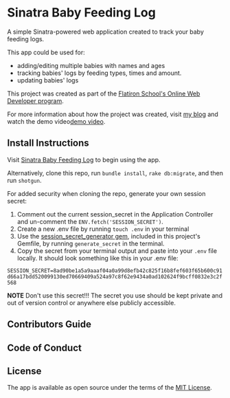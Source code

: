 # Sinatra Baby Feeding Log

A simple Sinatra-powered web application created to track your baby feeding logs.

This app could be used for:
* adding/editing multiple babies with names and ages
* tracking babies' logs by feeding types, times and amount.
* updating babies' logs 

This project was created as part of the [Flatiron School's Online Web Developer program](https://flatiron-school.com).

For more information about how the project was created, visit [my blog]( ) and watch the demo video[demo video]( ).

## Install Instructions

Visit [Sinatra Baby Feeding Log](https://.com/) to begin using the app.

Alternatively, clone this repo, run `bundle install`, `rake db:migrate`, and then run `shotgun`.

For added security when cloning the repo, generate your own session secret:

1. Comment out the current session_secret in the Application Controller and un-comment the `ENV.fetch('SESSION_SECRET')`.
2. Create a new .env file by running `touch .env` in your terminal
3. Use the [session_secret_generator gem](https://github.com/DakotaLMartinez/session_secret_generator), included in this project's Gemfile, by running `generate_secret` in the terminal.
4. Copy the secret from your terminal output and paste into your `.env` file locally. It should look something like this in your .env file:

`SESSION_SECRET=8ad90be1a5a9aaaf04a0a99d8efb42c825f16b8fef603f65b600c91d66a17bdd520099130ed70669409a524a97c8f62e9434a0ad102624f9bcff0832e3c2f568`

**NOTE** Don't use this secret!!! The secret you use should be kept private and out of version control or anywhere else publicly accessible.

<!-- If you'd like to learn more about securing and deploying heroku apps, visit the [Sinatra Heroku Demo App](https://github.com/dakotalmartinez/sinatra-heroku-demo). -->

## Contributors Guide

<!-- Bug reports and pull requests are welcome on GitHub at https://. This project is intended to be a safe, welcoming space for collaboration, and contributors are expected to adhere to the [Contributor Covenant](http://contributor-covenant.org) code of conduct. -->

## Code of Conduct

<!-- Everyone interacting in the Sinatra Expense Tracker's codebases, issue trackers, chat rooms and mailing lists is expected to follow the [code of conduct](https://github.com/kreopelle/sinatra_expense_tracker/blob/master/CODE_OF_CONDUCT.md). -->

## License

The app is available as open source under the terms of the [MIT License](https://opensource.org/licenses/MIT).